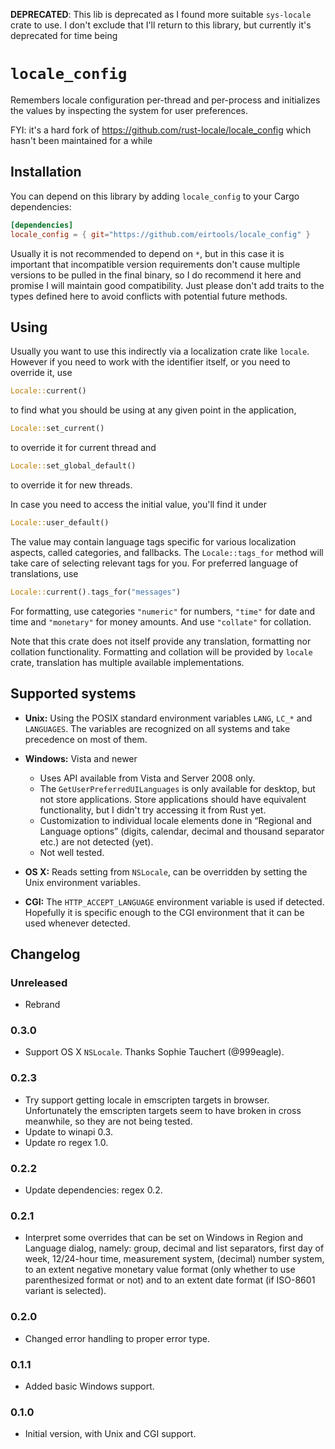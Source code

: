 **DEPRECATED**: This lib is deprecated as I found more suitable `sys-locale` crate to use. I don't exclude that I'll return to this library, but currently it's deprecated for time being

# `locale_config`

Remembers locale configuration per-thread and per-process and initializes the
values by inspecting the system for user preferences.

FYI: it's a hard fork of https://github.com/rust-locale/locale_config which hasn't been maintained for a while

## Installation

You can depend on this library by adding `locale_config` to your Cargo dependencies:

```toml
[dependencies]
locale_config = { git="https://github.com/eirtools/locale_config" }
```

Usually it is not recommended to depend on `*`, but in this case it is
important that incompatible version requirements don't cause multiple
versions to be pulled in the final binary, so I do recommend it here and
promise I will maintain good compatibility. Just please don't add traits to
the types defined here to avoid conflicts with potential future methods.

## Using

Usually you want to use this indirectly via a localization crate like
`locale`. However if you need to work with the identifier itself, or you need
to override it, use

```rust
Locale::current()
```

to find what you should be using at any given point in the application,

```rust
Locale::set_current()
```

to override it for current thread and

```rust
Locale::set_global_default()
```

to override it for new threads.

In case you need to access the initial value, you'll find it under

```rust
Locale::user_default()
```

The value may contain language tags specific for various localization
aspects, called categories, and fallbacks. The `Locale::tags_for` method will
take care of selecting relevant tags for you. For preferred language of
translations, use

```rust
Locale::current().tags_for("messages")
```

For formatting, use categories `"numeric"` for numbers, `"time"` for date and
time and `"monetary"` for money amounts. And use `"collate"` for collation.

Note that this crate does not itself provide any translation, formatting nor
collation functionality. Formatting and collation will be provided by
`locale` crate, translation has multiple available implementations.

## Supported systems

* **Unix:** Using the POSIX standard environment variables `LANG`, `LC_*` and
  `LANGUAGES`. The variables are recognized on all systems and take
  precedence on most of them.

* **Windows:** Vista and newer

    - Uses API available from Vista and Server 2008 only.
    - The `GetUserPreferredUILanguages` is only available for desktop, but
      not store applications. Store applications should have equivalent
      functionality, but I didn't try accessing it from Rust yet.
    - Customization to individual locale elements done in “Regional and
      Language options” (digits, calendar, decimal and thousand separator
      etc.) are not detected (yet).
    - Not well tested.

* **OS X:** Reads setting from `NSLocale`, can be overridden by setting the
  Unix environment variables.

* **CGI:** The `HTTP_ACCEPT_LANGUAGE` environment variable is used if
  detected. Hopefully it is specific enough to the CGI environment that it
  can be used whenever detected.

## Changelog

### Unreleased

 * Rebrand

### 0.3.0

 * Support OS X `NSLocale`.
   Thanks Sophie Tauchert (@999eagle).

### 0.2.3

* Try support getting locale in emscripten targets in browser. Unfortunately
  the emscripten targets seem to have broken in cross meanwhile, so they are not
  being tested.
* Update to winapi 0.3.
* Update ro regex 1.0.

### 0.2.2

* Update dependencies: regex 0.2.

### 0.2.1

* Interpret some overrides that can be set on Windows in Region and Language
  dialog, namely: group, decimal and list separators, first day of week,
  12/24-hour time, measurement system, (decimal) number system, to an extent
  negative monetary value format (only whether to use parenthesized format
  or not) and to an extent date format (if ISO-8601 variant is selected).

### 0.2.0

* Changed error handling to proper error type.

### 0.1.1

* Added basic Windows support.

### 0.1.0

* Initial version, with Unix and CGI support.
